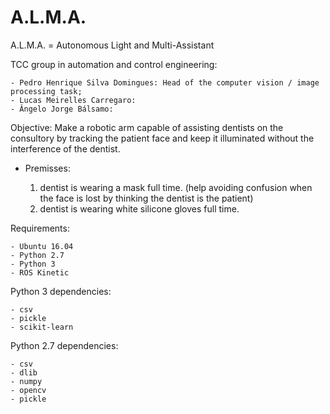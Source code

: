 # A.L.M.A.

A.L.M.A. = Autonomous Light and Multi-Assistant

TCC group in automation and control engineering:

	- Pedro Henrique Silva Domingues: Head of the computer vision / image processing task;
	- Lucas Meirelles Carregaro:
	- Ângelo Jorge Bálsamo: 

Objective:
	Make a robotic arm capable of assisting dentists on the consultory by tracking the patient face and keep it illuminated without the interference of the dentist.

- Premisses:

	1. dentist is wearing a mask full time. (help avoiding confusion when the face is lost by thinking the dentist is the patient)
	2. dentist is wearing white silicone gloves full time.
	
Requirements:

	- Ubuntu 16.04
	- Python 2.7
	- Python 3
	- ROS Kinetic

Python 3 dependencies:

	- csv
    - pickle
	- scikit-learn
	
Python 2.7 dependencies:
	
	- csv
	- dlib
	- numpy
	- opencv
    - pickle
